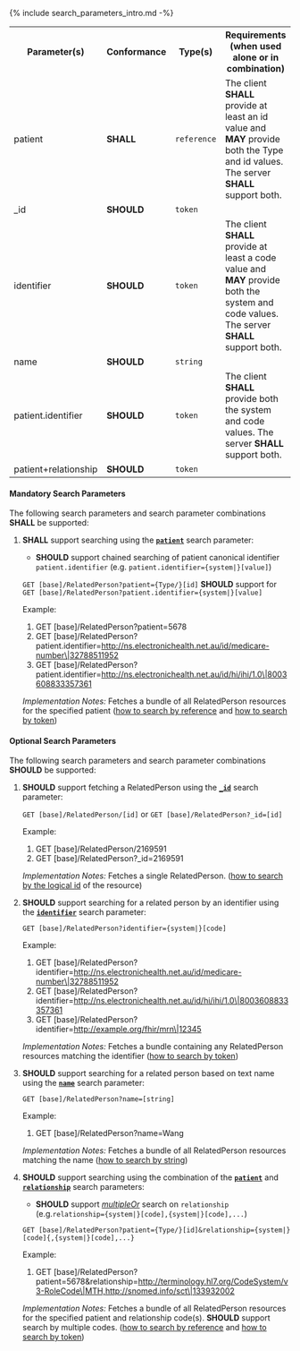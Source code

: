 {% include search_parameters_intro.md -%}
<table class="list">
<tbody>
  <tr>
    <th>Parameter(s)</th>
    <th>Conformance</th>
    <th>Type(s)</th>
    <th>Requirements (when used alone or in combination)</th>
  </tr>
  <tr>
        <td>patient</td>
        <td><b>SHALL</b></td>
        <td><code>reference</code></td>
        <td>The client <b>SHALL</b> provide at least an id value and <b>MAY</b> provide both the Type and id values. The server <b>SHALL</b> support both.</td>
  </tr>
  <tr>
        <td>_id</td>
        <td><b>SHOULD</b></td>
        <td><code>token</code></td>
        <td></td>
  </tr>
  <tr>
        <td>identifier</td>
        <td><b>SHOULD</b></td>
        <td><code>token</code></td>
        <td>The client <b>SHALL</b> provide at least a code value and <b>MAY</b> provide both the system and code values. The server <b>SHALL</b> support both.</td>
  </tr>
  <tr>
        <td>name</td>
        <td><b>SHOULD</b></td>
        <td><code>string</code></td>
        <td></td>
  </tr>
  <tr>
        <td>patient.identifier</td>
        <td><b>SHOULD</b></td>
        <td><code>token</code></td>
        <td>The client <b>SHALL</b> provide both the system and code values. The server <b>SHALL</b> support both.</td>
  </tr>
  <tr>
        <td>patient+relationship</td>
        <td><b>SHOULD</b></td>
        <td><code>token</code></td>
        <td></td>
  </tr>
 </tbody>
</table>


#### Mandatory Search Parameters

The following search parameters and search parameter combinations **SHALL** be supported:

1. **SHALL** support searching using the **[`patient`](https://hl7.org/fhir/R4/procedure.html#search)** search parameter:
    - **SHOULD** support chained searching of patient canonical identifier `patient.identifier` (e.g. `patient.identifier={system|}[value]`)

    `GET [base]/RelatedPerson?patient={Type/}[id]`
    **SHOULD** support for `GET [base]/RelatedPerson?patient.identifier={system|}[value]`

    Example:
    
      1. GET [base]/RelatedPerson?patient=5678
      1. GET [base]/RelatedPerson?patient.identifier=http://ns.electronichealth.net.au/id/medicare-number\|32788511952
      1. GET [base]/RelatedPerson?patient.identifier=http://ns.electronichealth.net.au/id/hi/ihi/1.0\|8003608833357361 

    *Implementation Notes:* Fetches a bundle of all RelatedPerson resources for the specified patient ([how to search by reference](http://hl7.org/fhir/R4/search.html#reference) and [how to search by token](http://hl7.org/fhir/R4/search.html#token))

#### Optional Search Parameters

The following search parameters and search parameter combinations **SHOULD** be supported:

1. **SHOULD** support fetching a RelatedPerson using the **[`_id`](https://hl7.org/fhir/R4/relatedperson.html#search)** search parameter:

    `GET [base]/RelatedPerson/[id]` or `GET [base]/RelatedPerson?_id=[id]`

    Example:
    
      1. GET [base]/RelatedPerson/2169591
      1. GET [base]/RelatedPerson?_id=2169591

    *Implementation Notes:* Fetches a single RelatedPerson. ([how to search by the logical id](http://hl7.org/fhir/R4/references.html#logical) of the resource)

1. **SHOULD** support searching for a related person by an identifier using the **[`identifier`](https://hl7.org/fhir/R4/relatedperson.html#search)** search parameter:

    `GET [base]/RelatedPerson?identifier={system|}[code]`

    Example:
    
      1. GET [base]/RelatedPerson?identifier=http://ns.electronichealth.net.au/id/medicare-number\|32788511952
      1. GET [base]/RelatedPerson?identifier=http://ns.electronichealth.net.au/id/hi/ihi/1.0\|8003608833357361
      1. GET [base]/RelatedPerson?identifier=http://example.org/fhir/mrn\|12345

    *Implementation Notes:* Fetches a bundle containing any RelatedPerson resources matching the identifier ([how to search by token](http://hl7.org/fhir/R4/search.html#token))

1. **SHOULD** support searching for a related person based on text name using the **[`name`](https://hl7.org/fhir/R4/relatedperson.html#search)** search parameter:

    `GET [base]/RelatedPerson?name=[string]`

    Example:
    
      1. GET [base]/RelatedPerson?name=Wang

    *Implementation Notes:* Fetches a bundle of all RelatedPerson resources matching the name ([how to search by string](http://hl7.org/fhir/R4/search.html#string))

1. **SHOULD** support searching using the combination of the **[`patient`](https://hl7.org/fhir/R4/observation.html#search)** and **[`relationship`](https://hl7.org/fhir/R4/observation.html#search)** search parameters:
    - **SHOULD** support *[multipleOr](http://hl7.org/fhir/R4/searchparameter-definitions.html#SearchParameter.multipleOr)* search on `relationship` (e.g.`relationship={system|}[code],{system|}[code],...`)

    `GET [base]/RelatedPerson?patient={Type/}[id]&relationship={system|}[code]{,{system|}[code],...}`

    Example:
    
      1. GET [base]/RelatedPerson?patient=5678&amp;relationship=http://terminology.hl7.org/CodeSystem/v3-RoleCode\|MTH,http://snomed.info/sct\|133932002

    *Implementation Notes:* Fetches a bundle of all RelatedPerson resources for the specified patient and relationship code(s).  **SHOULD** support search by multiple codes. ([how to search by reference](http://hl7.org/fhir/R4/search.html#reference) and [how to search by token](http://hl7.org/fhir/R4/search.html#token))